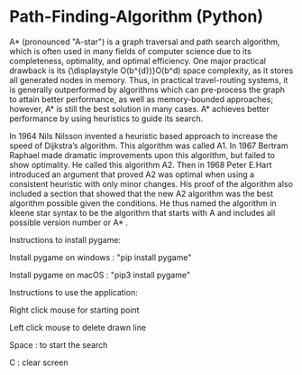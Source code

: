 # Path-Finding-Algorithm (Python)

A* (pronounced "A-star") is a graph traversal and path search algorithm, which is often used in many fields of computer science due to its completeness, optimality, and optimal efficiency. One major practical drawback is its {\displaystyle O(b^{d})}O(b^d) space complexity, as it stores all generated nodes in memory. Thus, in practical travel-routing systems, it is generally outperformed by algorithms which can pre-process the graph to attain better performance, as well as memory-bounded approaches; however, A* is still the best solution in many cases.
A* achieves better performance by using heuristics to guide its search.

In 1964 Nils Nilsson invented a heuristic based approach to increase the speed of Dijkstra’s algorithm. This algorithm was called A1.
In 1967 Bertram Raphael made dramatic improvements upon this algorithm, but failed to show optimality. He called this algorithm A2.
Then in 1968 Peter E.Hart introduced an argument that proved A2 was optimal when using a consistent heuristic with only minor changes. His proof of the algorithm also included a section that showed that the new A2 algorithm was the best algorithm possible given the conditions. He thus named the algorithm in kleene star syntax to be the algorithm that
starts with A and includes all possible version number or A* .



Instructions to install pygame:

Install pygame on windows : "pip install pygame"

Install pygame on macOS : "pip3 install pygame"



Instructions to use the application:

Right click mouse for starting point

Left click mouse to delete drawn line

Space : to start the search

C : clear screen

